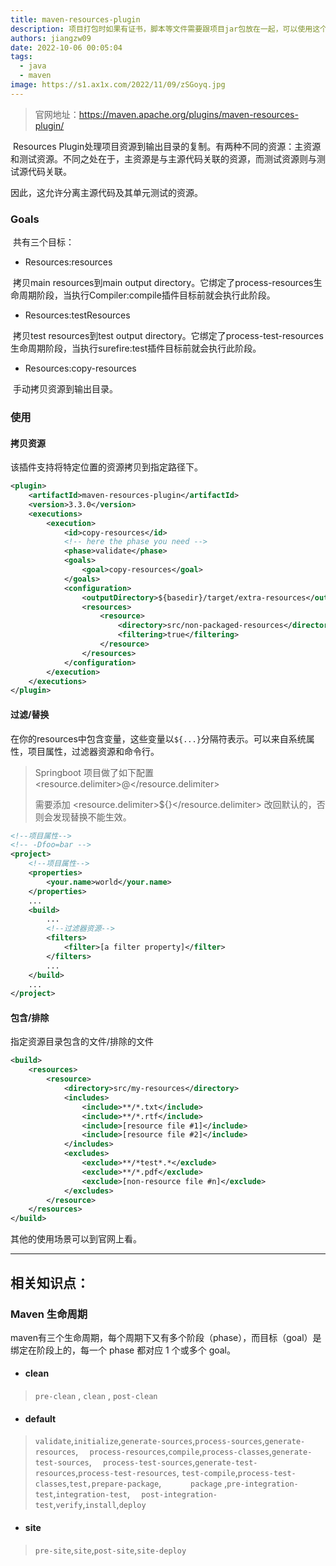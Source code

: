 ```yaml
---
title: maven-resources-plugin
description: 项目打包时如果有证书，脚本等文件需要跟项目jar包放在一起，可以使用这个插件
authors: jiangzw09
date: 2022-10-06 00:05:04
tags: 
  - java
  - maven
image: https://s1.ax1x.com/2022/11/09/zSGoyq.jpg
---
```


> 官网地址：https://maven.apache.org/plugins/maven-resources-plugin/

​	Resources Plugin处理项目资源到输出目录的复制。有两种不同的资源：主资源和测试资源。不同之处在于，主资源是与主源代码关联的资源，而测试资源则与测试源代码关联。

因此，这允许分离主源代码及其单元测试的资源。

### Goals

​	共有三个目标：

- Resources:resources

​	拷贝main resources到main output directory。它绑定了process-resources生命周期阶段，当执行Compiler:compile插件目标前就会执行此阶段。

- Resources:testResources

​	拷贝test resources到test output directory。它绑定了process-test-resources生命周期阶段，当执行surefire:test插件目标前就会执行此阶段。

- Resources:copy-resources

​	手动拷贝资源到输出目录。

### 使用

#### 拷贝资源

该插件支持将特定位置的资源拷贝到指定路径下。

```xml
<plugin>
    <artifactId>maven-resources-plugin</artifactId>
    <version>3.3.0</version>
    <executions>
        <execution>
            <id>copy-resources</id>
            <!-- here the phase you need -->
            <phase>validate</phase>
            <goals>
                <goal>copy-resources</goal>
            </goals>
            <configuration>
                <outputDirectory>${basedir}/target/extra-resources</outputDirectory>
                <resources>
                    <resource>
                        <directory>src/non-packaged-resources</directory>
                        <filtering>true</filtering>
                    </resource>
                </resources>
            </configuration>
        </execution>
    </executions>
</plugin>
```

#### 过滤/替换

​	在你的resources中包含变量，这些变量以`${...}`分隔符表示。可以来自系统属性，项目属性，过滤器资源和命令行。

> Springboot 项目做了如下配置<resource.delimiter>@</resource.delimiter>
>
> 需要添加 <resource.delimiter>${}</resource.delimiter> 改回默认的，否则会发现替换不能生效。

```xml
<!--项目属性-->
<!-- -Dfoo=bar -->
<project>
    <!--项目属性-->
    <properties>
        <your.name>world</your.name>
    </properties>
    ...
    <build>
        ...
        <!--过滤器资源-->
        <filters>
            <filter>[a filter property]</filter>
        </filters>
        ...
    </build>
    ...
</project>
```

#### 包含/排除

指定资源目录包含的文件/排除的文件

```xml
<build>
    <resources>
        <resource>
            <directory>src/my-resources</directory>
            <includes>
                <include>**/*.txt</include>
                <include>**/*.rtf</include>
                <include>[resource file #1]</include>
                <include>[resource file #2]</include>
            </includes>
            <excludes>
                <exclude>**/*test*.*</exclude>
                <exclude>**/*.pdf</exclude>
                <exclude>[non-resource file #n]</exclude>
            </excludes>
        </resource>
    </resources>
</build>
```

其他的使用场景可以到官网上看。

-------

## 相关知识点：

### Maven 生命周期

​	maven有三个生命周期，每个周期下又有多个阶段（phase），而目标（goal）是绑定在阶段上的，每一个 phase 都对应 1 个或多个 goal。


- #### clean

>  `pre-clean`  ,  `clean`  ,  `post-clean` 

- #### default

>`validate`,`initialize`,`generate-sources`,`process-sources`,`generate-resources`,
>`	process-resources`,`compile`,`process-classes`,`generate-test-sources`,
>`	process-test-sources`,`generate-test-resources`,`process-test-resources`,
>`test-compile`,`process-test-classes`,`test,prepare-package`, 
>`		package` ,`pre-integration-test`,`integration-test`, 
>` 	post-integration-test`,`verify`,`install`,`deploy`


- #### site

> `pre-site`,`site`,`post-site`,`site-deploy`
